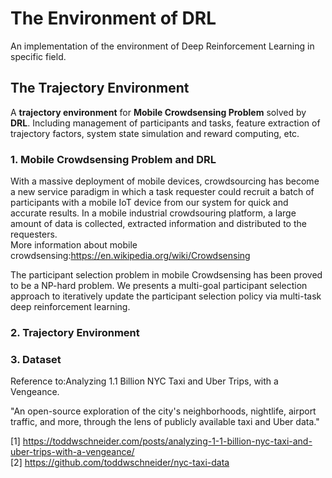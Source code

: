 # The Environment of DRL
An implementation of the environment of Deep Reinforcement Learning in specific field.

## The Trajectory Environment
A **trajectory environment** for **Mobile Crowdsensing Problem** solved by **DRL**. Including management of participants and tasks, feature extraction of trajectory factors, system state simulation and reward computing, etc.

### 1. Mobile Crowdsensing Problem and DRL

With a massive deployment of mobile devices, crowdsourcing has become a new service paradigm in which a task requester could recruit a batch of participants with a mobile IoT device from our system for quick and accurate results. In a mobile industrial crowdsouring platform, a large amount of data is collected, extracted information and distributed to the requesters.  
More information about mobile crowdsensing:https://en.wikipedia.org/wiki/Crowdsensing

The participant selection problem in mobile Crowdsensing has been proved to be a NP-hard problem. We presents a multi-goal participant selection approach to iteratively update the participant selection policy via multi-task deep reinforcement learning. 

### 2. Trajectory Environment


### 3. Dataset
Reference to:Analyzing 1.1 Billion NYC Taxi and Uber Trips, with a Vengeance.

"An open-source exploration of the city's neighborhoods, nightlife, airport traffic, and more, through the lens of publicly available taxi and Uber data."

[1] https://toddwschneider.com/posts/analyzing-1-1-billion-nyc-taxi-and-uber-trips-with-a-vengeance/  
[2] https://github.com/toddwschneider/nyc-taxi-data
